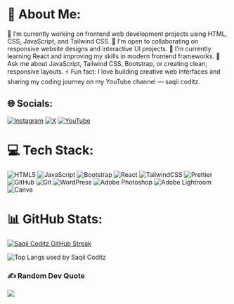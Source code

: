 # 💫 About Me:

🔭 I’m currently working on frontend web development projects using HTML, CSS, JavaScript, and Tailwind CSS.
👯 I’m open to collaborating on responsive website designs and interactive UI projects.
🌱 I’m currently learning React and improving my skills in modern frontend frameworks.
💬 Ask me about JavaScript, Tailwind CSS, Bootstrap, or creating clean, responsive layouts.
⚡ Fun fact: I love building creative web interfaces and sharing my coding journey on my YouTube channel — saqii coditz.

## 🌐 Socials:

[![Instagram](https://img.shields.io/badge/Instagram-%23E4405F.svg?logo=Instagram&logoColor=white)](https://instagram.com/saqiicoditz) 
[![X](https://img.shields.io/badge/X-black.svg?logo=X&logoColor=white)](https://x.com/saqiicoditz) 
[![YouTube](https://img.shields.io/badge/YouTube-%23FF0000.svg?logo=YouTube&logoColor=white)](https://youtube.com/@saqiicoditz)

# 💻 Tech Stack:

![HTML5](https://img.shields.io/badge/html5-%23E34F26.svg?style=for-the-badge&logo=html5&logoColor=white) 
![JavaScript](https://img.shields.io/badge/javascript-%23323330.svg?style=for-the-badge&logo=javascript&logoColor=%23F7DF1E) ![Bootstrap](https://img.shields.io/badge/bootstrap-%238511FA.svg?style=for-the-badge&logo=bootstrap&logoColor=white) 
![React](https://img.shields.io/badge/react-%2320232a.svg?style=for-the-badge&logo=react&logoColor=%2361DAFB) 
![TailwindCSS](https://img.shields.io/badge/tailwindcss-%2338B2AC.svg?style=for-the-badge&logo=tailwind-css&logoColor=white) ![Prettier](https://img.shields.io/badge/prettier-%23F7B93E.svg?style=for-the-badge&logo=prettier&logoColor=black) 
![GitHub](https://img.shields.io/badge/github-%23121011.svg?style=for-the-badge&logo=github&logoColor=white) 
![Git](https://img.shields.io/badge/git-%23F05033.svg?style=for-the-badge&logo=git&logoColor=white) 
![WordPress](https://img.shields.io/badge/WordPress-%23117AC9.svg?style=for-the-badge&logo=WordPress&logoColor=white) 
![Adobe Photoshop](https://img.shields.io/badge/adobe%20photoshop-%2331A8FF.svg?style=for-the-badge&logo=adobe%20photoshop&logoColor=white) 
![Adobe Lightroom](https://img.shields.io/badge/Adobe%20Lightroom-31A8FF.svg?style=for-the-badge&logo=Adobe%20Lightroom&logoColor=white) 
![Canva](https://img.shields.io/badge/Canva-%2300C4CC.svg?style=for-the-badge&logo=Canva&logoColor=white)



# 📊 GitHub Stats:



[![Saqii Coditz GitHub Streak](https://streak-stats.demolab.com?user=saqiicoditz&border_radius=20&date_format=j%20M%5B%20Y%5D)](https://git.io/streak-stats)

![Top Langs used by Saqii Coditz](https://github-readme-stats.vercel.app/api/top-langs/?username=saqiicoditz&border_radius=20&layout=compact)

### ✍️ Random Dev Quote

![](https://quotes-github-readme.vercel.app/api?type=horizontal&border_radius=20&margin_bottom=20)
